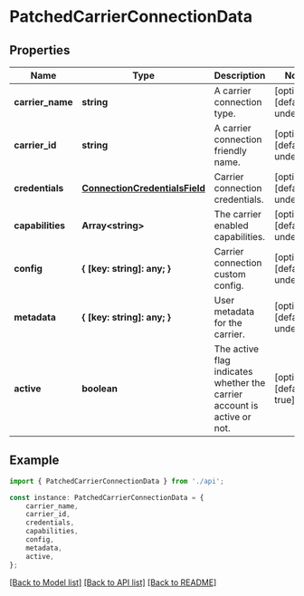 # PatchedCarrierConnectionData


## Properties

Name | Type | Description | Notes
------------ | ------------- | ------------- | -------------
**carrier_name** | **string** | A carrier connection type. | [optional] [default to undefined]
**carrier_id** | **string** | A carrier connection friendly name. | [optional] [default to undefined]
**credentials** | [**ConnectionCredentialsField**](ConnectionCredentialsField.md) | Carrier connection credentials. | [optional] [default to undefined]
**capabilities** | **Array&lt;string&gt;** | The carrier enabled capabilities. | [optional] [default to undefined]
**config** | **{ [key: string]: any; }** | Carrier connection custom config. | [optional] [default to undefined]
**metadata** | **{ [key: string]: any; }** | User metadata for the carrier. | [optional] [default to undefined]
**active** | **boolean** | The active flag indicates whether the carrier account is active or not. | [optional] [default to true]

## Example

```typescript
import { PatchedCarrierConnectionData } from './api';

const instance: PatchedCarrierConnectionData = {
    carrier_name,
    carrier_id,
    credentials,
    capabilities,
    config,
    metadata,
    active,
};
```

[[Back to Model list]](../README.md#documentation-for-models) [[Back to API list]](../README.md#documentation-for-api-endpoints) [[Back to README]](../README.md)

